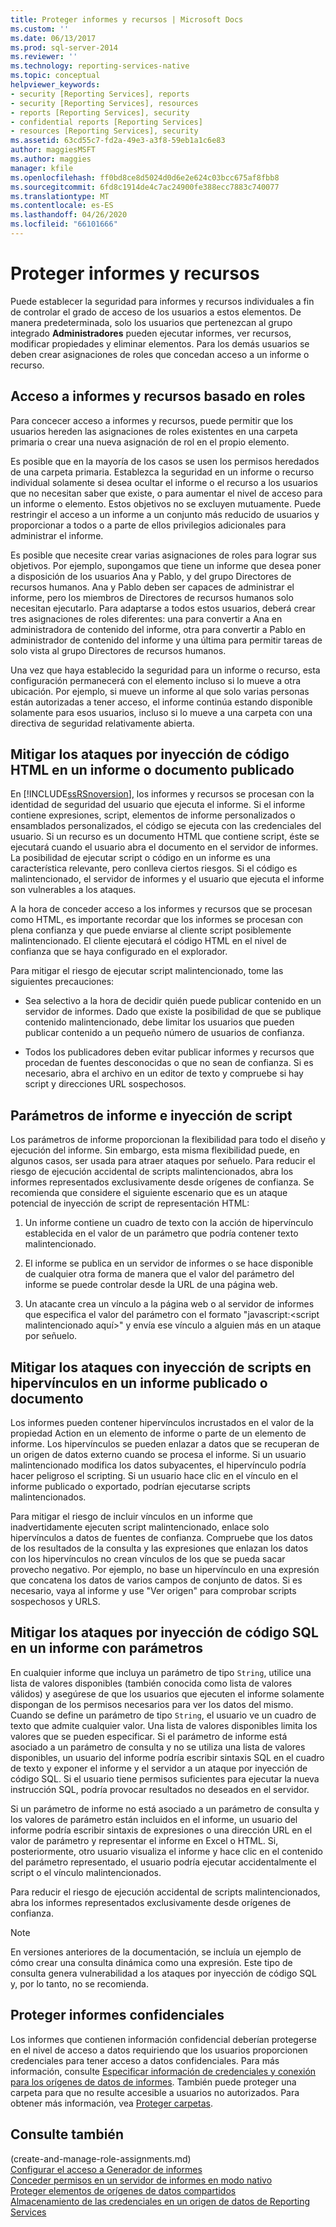 ```yaml
---
title: Proteger informes y recursos | Microsoft Docs
ms.custom: ''
ms.date: 06/13/2017
ms.prod: sql-server-2014
ms.reviewer: ''
ms.technology: reporting-services-native
ms.topic: conceptual
helpviewer_keywords:
- security [Reporting Services], reports
- security [Reporting Services], resources
- reports [Reporting Services], security
- confidential reports [Reporting Services]
- resources [Reporting Services], security
ms.assetid: 63cd55c7-fd2a-49e3-a3f8-59eb1a1c6e83
author: maggiesMSFT
ms.author: maggies
manager: kfile
ms.openlocfilehash: ff0bd8ce8d5024d0d6e2e624c03bcc675af8fbb8
ms.sourcegitcommit: 6fd8c1914de4c7ac24900fe388ecc7883c740077
ms.translationtype: MT
ms.contentlocale: es-ES
ms.lasthandoff: 04/26/2020
ms.locfileid: "66101666"
---
```

# <a name="secure-reports-and-resources"></a>Proteger informes y recursos
  Puede establecer la seguridad para informes y recursos individuales a fin de controlar el grado de acceso de los usuarios a estos elementos. De manera predeterminada, solo los usuarios que pertenezcan al grupo integrado **Administradores** pueden ejecutar informes, ver recursos, modificar propiedades y eliminar elementos. Para los demás usuarios se deben crear asignaciones de roles que concedan acceso a un informe o recurso.  
  
## <a name="role-based-access-to-reports-and-resources"></a>Acceso a informes y recursos basado en roles  
 Para concecer acceso a informes y recursos, puede permitir que los usuarios hereden las asignaciones de roles existentes en una carpeta primaria o crear una nueva asignación de rol en el propio elemento.  
  
 Es posible que en la mayoría de los casos se usen los permisos heredados de una carpeta primaria. Establezca la seguridad en un informe o recurso individual solamente si desea ocultar el informe o el recurso a los usuarios que no necesitan saber que existe, o para aumentar el nivel de acceso para un informe o elemento. Estos objetivos no se excluyen mutuamente. Puede restringir el acceso a un informe a un conjunto más reducido de usuarios y proporcionar a todos o a parte de ellos privilegios adicionales para administrar el informe.  
  
 Es posible que necesite crear varias asignaciones de roles para lograr sus objetivos. Por ejemplo, supongamos que tiene un informe que desea poner a disposición de los usuarios Ana y Pablo, y del grupo Directores de recursos humanos. Ana y Pablo deben ser capaces de administrar el informe, pero los miembros de Directores de recursos humanos solo necesitan ejecutarlo. Para adaptarse a todos estos usuarios, deberá crear tres asignaciones de roles diferentes: una para convertir a Ana en administradora de contenido del informe, otra para convertir a Pablo en administrador de contenido del informe y una última para permitir tareas de solo vista al grupo Directores de recursos humanos.  
  
 Una vez que haya establecido la seguridad para un informe o recurso, esta configuración permanecerá con el elemento incluso si lo mueve a otra ubicación. Por ejemplo, si mueve un informe al que solo varias personas están autorizadas a tener acceso, el informe continúa estando disponible solamente para esos usuarios, incluso si lo mueve a una carpeta con una directiva de seguridad relativamente abierta.  
  
## <a name="mitigating-html-injection-attacks-in-a-published-report-or-document"></a>Mitigar los ataques por inyección de código HTML en un informe o documento publicado  
 En [!INCLUDE[ssRSnoversion](../../includes/ssrsnoversion-md.md)], los informes y recursos se procesan con la identidad de seguridad del usuario que ejecuta el informe. Si el informe contiene expresiones, script, elementos de informe personalizados o ensamblados personalizados, el código se ejecuta con las credenciales del usuario. Si un recurso es un documento HTML que contiene script, éste se ejecutará cuando el usuario abra el documento en el servidor de informes. La posibilidad de ejecutar script o código en un informe es una característica relevante, pero conlleva ciertos riesgos. Si el código es malintencionado, el servidor de informes y el usuario que ejecuta el informe son vulnerables a los ataques.  
  
 A la hora de conceder acceso a los informes y recursos que se procesan como HTML, es importante recordar que los informes se procesan con plena confianza y que puede enviarse al cliente script posiblemente malintencionado. El cliente ejecutará el código HTML en el nivel de confianza que se haya configurado en el explorador.  
  
 Para mitigar el riesgo de ejecutar script malintencionado, tome las siguientes precauciones:  
  
-   Sea selectivo a la hora de decidir quién puede publicar contenido en un servidor de informes. Dado que existe la posibilidad de que se publique contenido malintencionado, debe limitar los usuarios que pueden publicar contenido a un pequeño número de usuarios de confianza.  
  
-   Todos los publicadores deben evitar publicar informes y recursos que procedan de fuentes desconocidas o que no sean de confianza. Si es necesario, abra el archivo en un editor de texto y compruebe si hay script y direcciones URL sospechosos.  
  
## <a name="report-parameters-and-script-injection"></a>Parámetros de informe e inyección de script  
 Los parámetros de informe proporcionan la flexibilidad para todo el diseño y ejecución del informe. Sin embargo, esta misma flexibilidad puede, en algunos casos, ser usada para atraer ataques por señuelo. Para reducir el riesgo de ejecución accidental de scripts malintencionados, abra los informes representados exclusivamente desde orígenes de confianza. Se recomienda que considere el siguiente escenario que es un ataque potencial de inyección de script de representación HTML:  
  
1.  Un informe contiene un cuadro de texto con la acción de hipervínculo establecida en el valor de un parámetro que podría contener texto malintencionado.  
  
2.  El informe se publica en un servidor de informes o se hace disponible de cualquier otra forma de manera que el valor del parámetro del informe se puede controlar desde la URL de una página web.  
  
3.  Un atacante crea un vínculo a la página web o al servidor de informes que especifica el valor del parámetro con el formato "javascript:\<script malintencionado aquí>" y envía ese vínculo a alguien más en un ataque por señuelo.  
  
## <a name="mitigating-script-injection-attacks-in-a-hyperlink-in-a-published-report-or-document"></a>Mitigar los ataques con inyección de scripts en hipervínculos en un informe publicado o documento  
 Los informes pueden contener hipervínculos incrustados en el valor de la propiedad Action en un elemento de informe o parte de un elemento de informe. Los hipervínculos se pueden enlazar a datos que se recuperan de un origen de datos externo cuando se procesa el informe. Si un usuario malintencionado modifica los datos subyacentes, el hipervínculo podría hacer peligroso el scripting. Si un usuario hace clic en el vínculo en el informe publicado o exportado, podrían ejecutarse scripts malintencionados.  
  
 Para mitigar el riesgo de incluir vínculos en un informe que inadvertidamente ejecuten script malintencionado, enlace solo hipervínculos a datos de fuentes de confianza. Compruebe que los datos de los resultados de la consulta y las expresiones que enlazan los datos con los hipervínculos no crean vínculos de los que se pueda sacar provecho negativo. Por ejemplo, no base un hipervínculo en una expresión que concatena los datos de varios campos de conjunto de datos. Si es necesario, vaya al informe y use "Ver origen" para comprobar scripts sospechosos y URLS.  
  
## <a name="mitigating-sql-injection-attacks-in-a-parameterized-report"></a>Mitigar los ataques por inyección de código SQL en un informe con parámetros  
 En cualquier informe que incluya un parámetro de tipo `String`, utilice una lista de valores disponibles (también conocida como lista de valores válidos) y asegúrese de que los usuarios que ejecuten el informe solamente dispongan de los permisos necesarios para ver los datos del mismo. Cuando se define un parámetro de tipo `String`, el usuario ve un cuadro de texto que admite cualquier valor. Una lista de valores disponibles limita los valores que se pueden especificar. Si el parámetro de informe está asociado a un parámetro de consulta y no se utiliza una lista de valores disponibles, un usuario del informe podría escribir sintaxis SQL en el cuadro de texto y exponer el informe y el servidor a un ataque por inyección de código SQL. Si el usuario tiene permisos suficientes para ejecutar la nueva instrucción SQL, podría provocar resultados no deseados en el servidor.  
  
 Si un parámetro de informe no está asociado a un parámetro de consulta y los valores de parámetro están incluidos en el informe, un usuario del informe podría escribir sintaxis de expresiones o una dirección URL en el valor de parámetro y representar el informe en Excel o HTML. Si, posteriormente, otro usuario visualiza el informe y hace clic en el contenido del parámetro representado, el usuario podría ejecutar accidentalmente el script o el vínculo malintencionados.  
  
 Para reducir el riesgo de ejecución accidental de scripts malintencionados, abra los informes representados exclusivamente desde orígenes de confianza.  
  
> [!NOTE]  
>  En versiones anteriores de la documentación, se incluía un ejemplo de cómo crear una consulta dinámica como una expresión. Este tipo de consulta genera vulnerabilidad a los ataques por inyección de código SQL y, por lo tanto, no se recomienda.  
  
## <a name="securing-confidential-reports"></a>Proteger informes confidenciales  
 Los informes que contienen información confidencial deberían protegerse en el nivel de acceso a datos requiriendo que los usuarios proporcionen credenciales para tener acceso a datos confidenciales. Para más información, consulte [Especificar información de credenciales y conexión para los orígenes de datos de informes](../report-data/specify-credential-and-connection-information-for-report-data-sources.md). También puede proteger una carpeta para que no resulte accesible a usuarios no autorizados. Para obtener más información, vea [Proteger carpetas](secure-folders.md).  
  
## <a name="see-also"></a>Consulte también  
 (create-and-manage-role-assignments.md)   
 [Configurar el acceso a Generador de informes](../report-server/configure-report-builder-access.md)   
 [Conceder permisos en un servidor de informes en modo nativo](granting-permissions-on-a-native-mode-report-server.md)   
 [Proteger elementos de orígenes de datos compartidos](secure-shared-data-source-items.md)   
 [Almacenamiento de las credenciales en un origen de datos de Reporting Services](../report-data/store-credentials-in-a-reporting-services-data-source.md)  
  
  
